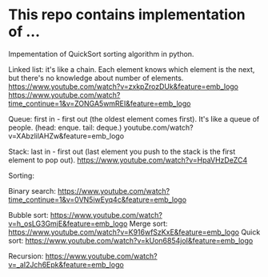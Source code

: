 # This repo contains implementation of ...

Impementation of QuickSort sorting algorithm in python.

Linked list: it's like a chain. Each element knows which element is the next, but there's no knowledge about number of elements.
https://www.youtube.com/watch?v=zxkpZrozDUk&feature=emb_logo
https://www.youtube.com/watch?time_continue=1&v=ZONGA5wmREI&feature=emb_logo

Queue: first in - first out (the oldest element comes first). It's like a queue of people.  (head: enque. tail: deque.)
youtube.com/watch?v=XAbzlilAHZw&feature=emb_logo

Stack: last in - first out (last element you push to the stack is the first element to pop out).
https://www.youtube.com/watch?v=HpaVHzDeZC4



Sorting:

Binary search:
https://www.youtube.com/watch?time_continue=1&v=0VN5iwEyq4c&feature=emb_logo

Bubble sort:
https://www.youtube.com/watch?v=h_osLG3GmjE&feature=emb_logo
Merge sort:
https://www.youtube.com/watch?v=K916wfSzKxE&feature=emb_logo
Quick sort:
https://www.youtube.com/watch?v=kUon6854joI&feature=emb_logo




Recursion:
https://www.youtube.com/watch?v=_aI2Jch6Epk&feature=emb_logo
